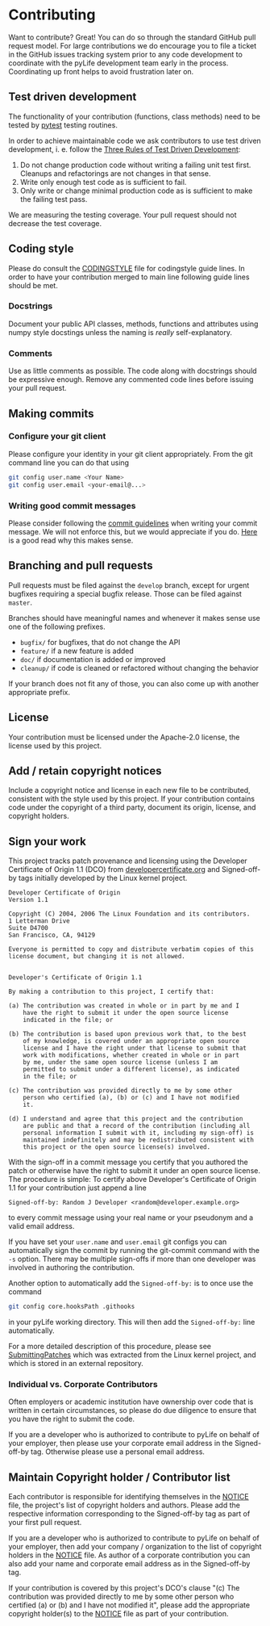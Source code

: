 # Contributing

Want to contribute? Great! You can do so through the standard GitHub pull
request model. For large contributions we do encourage you to file a ticket in
the GitHub issues tracking system prior to any code development to coordinate
with the pyLife development team early in the process. Coordinating up
front helps to avoid frustration later on.

## Test driven development

The functionality of your contribution (functions, class methods) need to be
tested by [pytest][pytest] testing routines.

In order to achieve maintainable code we ask contributors to use test driven
development, i. e. follow the [Three Rules of Test Driven
Development][rrugamba]:

1. Do not change production code without writing a failing unit test
   first. Cleanups and refactorings are not changes in that sense.
2. Write only enough test code as is sufficient to fail.
3. Only write or change minimal production code as is sufficient to make the
   failing test pass.

We are measuring the testing coverage. Your pull request should not decrease
the test coverage.

## Coding style

Please do consult the [CODINGSTYLE](CODINGSTYLE.md) file for codingstyle guide
lines. In order to have your contribution merged to main line following guide
lines should be met.

### Docstrings

Document your public API classes, methods, functions and attributes using numpy
style docstings unless the naming is *really* self-explanatory.

### Comments

Use as little comments as possible. The code along with docstrings should be
expressive enough. Remove any commented code lines before issuing your pull
request.

## Making commits

### Configure your git client

Please configure your identity in your git client appropriately. From the git
command line you can do that using

```sh
git config user.name <Your Name>
git config user.email <your-email@...>
```

### Writing good commit messages

Please consider following the [commit guidelines][CGL] when writing your commit
message. We will not enforce this, but we would appreciate if you
do. [Here][git-commit] is a good read why this makes sense.

## Branching and pull requests

Pull requests must be filed against the `develop` branch, except for urgent
bugfixes requiring a special bugfix release. Those can be filed against
`master`.

Branches should have meaningful names and whenever it makes sense use one of
the following prefixes.

* `bugfix/` for bugfixes, that do not change the API
* `feature/` if a new feature is added
* `doc/` if documentation is added or improved
* `cleanup/` if code is cleaned or refactored without changing the behavior

If your branch does not fit any of those, you can also come up with another
appropriate prefix.

## License

Your contribution must be licensed under the Apache-2.0 license, the license
used by this project.

## Add / retain copyright notices

Include a copyright notice and license in each new file to be contributed,
consistent with the style used by this project. If your contribution contains
code under the copyright of a third party, document its origin, license, and
copyright holders.

## Sign your work

This project tracks patch provenance and licensing using the Developer
Certificate of Origin 1.1 (DCO) from [developercertificate.org][DCO] and
Signed-off-by tags initially developed by the Linux kernel project.

```text
Developer Certificate of Origin
Version 1.1

Copyright (C) 2004, 2006 The Linux Foundation and its contributors.
1 Letterman Drive
Suite D4700
San Francisco, CA, 94129

Everyone is permitted to copy and distribute verbatim copies of this
license document, but changing it is not allowed.


Developer's Certificate of Origin 1.1

By making a contribution to this project, I certify that:

(a) The contribution was created in whole or in part by me and I
    have the right to submit it under the open source license
    indicated in the file; or

(b) The contribution is based upon previous work that, to the best
    of my knowledge, is covered under an appropriate open source
    license and I have the right under that license to submit that
    work with modifications, whether created in whole or in part
    by me, under the same open source license (unless I am
    permitted to submit under a different license), as indicated
    in the file; or

(c) The contribution was provided directly to me by some other
    person who certified (a), (b) or (c) and I have not modified
    it.

(d) I understand and agree that this project and the contribution
    are public and that a record of the contribution (including all
    personal information I submit with it, including my sign-off) is
    maintained indefinitely and may be redistributed consistent with
    this project or the open source license(s) involved.
```

With the sign-off in a commit message you certify that you authored the patch
or otherwise have the right to submit it under an open source license. The
procedure is simple: To certify above Developer's Certificate of
Origin 1.1 for your contribution just append a line

```text
Signed-off-by: Random J Developer <random@developer.example.org>
```

to every commit message using your real name or your pseudonym and a valid
email address.

If you have set your `user.name` and `user.email` git configs you can
automatically sign the commit by running the git-commit command with the `-s`
option.  There may be multiple sign-offs if more than one developer was
involved in authoring the contribution.

Another option to automatically add the `Signed-off-by:` is to once use the
command

```sh
git config core.hooksPath .githooks
```

in your pyLife working directory. This will then add the `Signed-off-by:` line
automatically.

For a more detailed description of this procedure, please see
[SubmittingPatches][] which was extracted from the Linux kernel project, and
which is stored in an external repository.

### Individual vs. Corporate Contributors

Often employers or academic institution have ownership over code that is
written in certain circumstances, so please do due diligence to ensure that
you have the right to submit the code.

If you are a developer who is authorized to contribute to pyLife on
behalf of your employer, then please use your corporate email address in the
Signed-off-by tag. Otherwise please use a personal email address.

## Maintain Copyright holder / Contributor list

Each contributor is responsible for identifying themselves in the
[NOTICE](NOTICE) file, the project's list of copyright holders and authors.
Please add the respective information corresponding to the Signed-off-by tag
as part of your first pull request.

If you are a developer who is authorized to contribute to pyLife on
behalf of your employer, then add your company / organization to the list of
copyright holders in the [NOTICE](NOTICE) file. As author of a corporate
contribution you can also add your name and corporate email address as in the
Signed-off-by tag.

If your contribution is covered by this project's DCO's clause "(c) The
contribution was provided directly to me by some other person who certified
(a) or (b) and I have not modified it", please add the appropriate copyright
holder(s) to the [NOTICE](NOTICE) file as part of your contribution.

[pytest]: https://pytest.org

[rrugamba]: https://medium.com/@rrugamba/3-laws-of-tdd-58b5ec46a998

[CGL]: https://www.git-scm.com/book/en/v2/Distributed-Git-Contributing-to-a-Project#_commit_guidelines

[git-commit]: https://chris.beams.io/posts/git-commit/

[DCO]: https://developercertificate.org/

[SubmittingPatches]: https://github.com/wking/signed-off-by/blob/7d71be37194df05c349157a2161c7534feaf86a4/Documentation/SubmittingPatches
